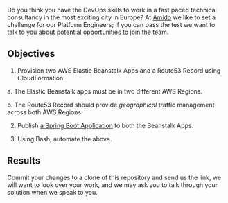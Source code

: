 Do you think you have the DevOps skills to work in a fast paced technical consultancy in the most exciting city in Europe?  At [Amido][amido] we like to set a challenge for our Platform Engineers; if you can pass the test we want to talk to you about potential opportunities to join the team.

## Objectives

 1.  Provision two AWS Elastic Beanstalk Apps and a Route53 Record using CloudFormation.

   a.  The Elastic Beanstalk apps must be in two different AWS Regions.

   b.  The Route53 Record should provide *geographical* traffic management across both AWS Regions.

 2.  Publish [a Spring Boot Application][package] to both the Beanstalk Apps.

 3.  Using Bash, automate the above.

## Results

Commit your changes to a clone of this repository and send us the link, we will want to look over your work, and we may ask you to talk through your solution when we speak to you.

  [amido]: https://www.amido.com/
  [package]: Amido.PlatformEngineer.Test.war
